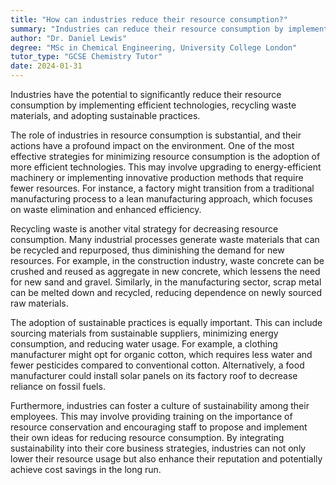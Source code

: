 ```yaml
---
title: "How can industries reduce their resource consumption?"
summary: "Industries can reduce their resource consumption by implementing efficient technologies, recycling waste, and adopting sustainable practices."
author: "Dr. Daniel Lewis"
degree: "MSc in Chemical Engineering, University College London"
tutor_type: "GCSE Chemistry Tutor"
date: 2024-01-31
---
```


Industries have the potential to significantly reduce their resource consumption by implementing efficient technologies, recycling waste materials, and adopting sustainable practices.

The role of industries in resource consumption is substantial, and their actions have a profound impact on the environment. One of the most effective strategies for minimizing resource consumption is the adoption of more efficient technologies. This may involve upgrading to energy-efficient machinery or implementing innovative production methods that require fewer resources. For instance, a factory might transition from a traditional manufacturing process to a lean manufacturing approach, which focuses on waste elimination and enhanced efficiency.

Recycling waste is another vital strategy for decreasing resource consumption. Many industrial processes generate waste materials that can be recycled and repurposed, thus diminishing the demand for new resources. For example, in the construction industry, waste concrete can be crushed and reused as aggregate in new concrete, which lessens the need for new sand and gravel. Similarly, in the manufacturing sector, scrap metal can be melted down and recycled, reducing dependence on newly sourced raw materials.

The adoption of sustainable practices is equally important. This can include sourcing materials from sustainable suppliers, minimizing energy consumption, and reducing water usage. For example, a clothing manufacturer might opt for organic cotton, which requires less water and fewer pesticides compared to conventional cotton. Alternatively, a food manufacturer could install solar panels on its factory roof to decrease reliance on fossil fuels.

Furthermore, industries can foster a culture of sustainability among their employees. This may involve providing training on the importance of resource conservation and encouraging staff to propose and implement their own ideas for reducing resource consumption. By integrating sustainability into their core business strategies, industries can not only lower their resource usage but also enhance their reputation and potentially achieve cost savings in the long run.
    